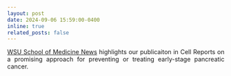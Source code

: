 ```yaml
---
layout: post
date: 2024-09-06 15:59:00-0400
inline: true
related_posts: false
---
```


<div style="text-align: justify"><a href="https://today.wayne.edu/medicine/news/2024/09/06/study-reveals-promising-approach-for-preventing-or-treating-early-stage-pancreatic-cancer-63519">WSU School of Medicine News</a> highlights our publicaiton in Cell Reports on a promising approach for preventing or treating early-stage pancreatic cancer.</div>